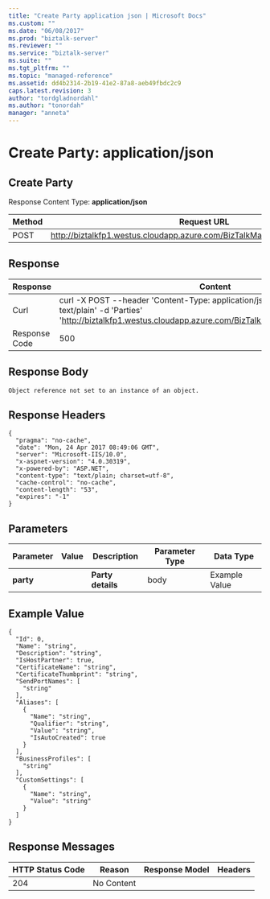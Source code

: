 ```yaml
---
title: "Create Party application json | Microsoft Docs"
ms.custom: ""
ms.date: "06/08/2017"
ms.prod: "biztalk-server"
ms.reviewer: ""
ms.service: "biztalk-server"
ms.suite: ""
ms.tgt_pltfrm: ""
ms.topic: "managed-reference"
ms.assetid: dd4b2314-2b19-41e2-87a8-aeb49fbdc2c9
caps.latest.revision: 3
author: "tordgladnordahl"
ms.author: "tonordah"
manager: "anneta"
---
```

# Create Party: application/json
## Create Party

  Response Content Type: **application/json**


Method  | Request URL
------------- | -------------
POST  | http://biztalkfp1.westus.cloudapp.azure.com/BizTalkManagementService/Parties

Response
---

| Response | Content          |
| ------------- | ----------- |
| Curl | curl -X POST --header 'Content-Type: application/json' --header 'Accept: text/plain' -d 'Parties' 'http://biztalkfp1.westus.cloudapp.azure.com/BizTalkManagementService/Parties'|
| Response Code | 500|


Response Body
---
```
Object reference not set to an instance of an object.
```

Response Headers
---

```
{
  "pragma": "no-cache",
  "date": "Mon, 24 Apr 2017 08:49:06 GMT",
  "server": "Microsoft-IIS/10.0",
  "x-aspnet-version": "4.0.30319",
  "x-powered-by": "ASP.NET",
  "content-type": "text/plain; charset=utf-8",
  "cache-control": "no-cache",
  "content-length": "53",
  "expires": "-1"
}
```
Parameters
---
Parameter  | Value  | Description  | Parameter Type  | Data Type
------------- | ------------- | ------------- | ------------- | -------------
**party** | | **Party details** | body | Example Value

Example Value
---
```
{
  "Id": 0,
  "Name": "string",
  "Description": "string",
  "IsHostPartner": true,
  "CertificateName": "string",
  "CertificateThumbprint": "string",
  "SendPortNames": [
    "string"
  ],
  "Aliases": [
    {
      "Name": "string",
      "Qualifier": "string",
      "Value": "string",
      "IsAutoCreated": true
    }
  ],
  "BusinessProfiles": [
    "string"
  ],
  "CustomSettings": [
    {
      "Name": "string",
      "Value": "string"
    }
  ]
}
```
Response Messages
---

HTTP Status Code  | Reason  | Response Model  | Headers
------------- | ------------- | ------------- | -------------
204 | No Content|  |  | 

